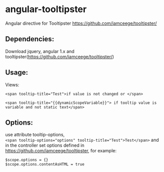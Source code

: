 # angular-tooltipster
Angular directive for Tooltipster https://github.com/iamceege/tooltipster/

## Dependencies:

Download jquery, angular 1.x and tooltipster(https://github.com/iamceege/tooltipster/)

## Usage:

Views:

```
<span tooltip-title="Test">if value is not changed or </span>
```
```
<span tooltip-title="{{dynamicScopeVariable}}"> if tooltip value is variable and not static text</span>
```

## Options:

use attribute tooltip-options, </br>
```<span tooltip-options="options" tooltip-title="Test">Test</span>``` and </br>
in the controller set options defined in https://github.com/iamceege/tooltipster, for example:

```
$scope.options = {}
$scope.options.contentAsHTML = true
```


